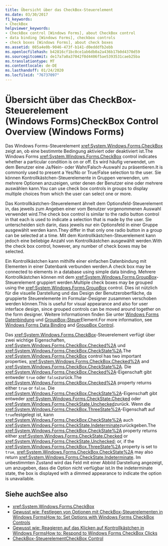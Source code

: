 ```yaml
---
title: Übersicht über das CheckBox-Steuerelement
ms.date: 03/30/2017
f1_keywords:
- CheckBox
helpviewer_keywords:
- CheckBox control [Windows Forms], about CheckBox control
- data binding [Windows Forms], checkbox controls
- check boxes [Windows Forms], about check boxes
ms.assetid: 085a4e0b-9046-473f-b141-d0edddfb2ebb
ms.openlocfilehash: b42816cf1bc0ce1ab6db0a2a436b17b0d4370d59
ms.sourcegitcommit: de17a7a0a37042f0d4406f5ae5393531caeb25ba
ms.translationtype: MT
ms.contentlocale: de-DE
ms.lasthandoff: 01/24/2020
ms.locfileid: "76737097"
---
```

# <a name="checkbox-control-overview-windows-forms"></a><span data-ttu-id="6fa0d-102">Übersicht über das CheckBox-Steuerelement (Windows Forms)</span><span class="sxs-lookup"><span data-stu-id="6fa0d-102">CheckBox Control Overview (Windows Forms)</span></span>
<span data-ttu-id="6fa0d-103">Das Windows Forms-Steuerelement <xref:System.Windows.Forms.CheckBox> zeigt an, ob eine bestimmte Bedingung aktiviert oder deaktiviert ist.</span><span class="sxs-lookup"><span data-stu-id="6fa0d-103">The Windows Forms <xref:System.Windows.Forms.CheckBox> control indicates whether a particular condition is on or off.</span></span> <span data-ttu-id="6fa0d-104">Es wird häufig verwendet, um dem Benutzer eine Ja/Nein- oder Wahr/Falsch-Auswahl zu präsentieren.</span><span class="sxs-lookup"><span data-stu-id="6fa0d-104">It is commonly used to present a Yes/No or True/False selection to the user.</span></span> <span data-ttu-id="6fa0d-105">Sie können Kontrollkästchen-Steuerelemente in Gruppen verwenden, um mehrere Optionen anzuzeigen, unter denen der Benutzer eine oder mehrere auswählen kann.</span><span class="sxs-lookup"><span data-stu-id="6fa0d-105">You can use check box controls in groups to display multiple choices from which the user can select one or more.</span></span>  
  
 <span data-ttu-id="6fa0d-106">Das Kontrollkästchen-Steuerelement ähnelt dem Optionsfeld-Steuerelement in, das jeweils zum Angeben einer vom Benutzer vorgenommenen Auswahl verwendet wird.</span><span class="sxs-lookup"><span data-stu-id="6fa0d-106">The check box control is similar to the radio button control in that each is used to indicate a selection that is made by the user.</span></span> <span data-ttu-id="6fa0d-107">Sie unterscheiden sich darin, dass jeweils nur ein Optionsfeld in einer Gruppe ausgewählt werden kann.</span><span class="sxs-lookup"><span data-stu-id="6fa0d-107">They differ in that only one radio button in a group can be selected at a time.</span></span> <span data-ttu-id="6fa0d-108">Mit dem Kontrollkästchen-Steuerelement kann jedoch eine beliebige Anzahl von Kontrollkästchen ausgewählt werden.</span><span class="sxs-lookup"><span data-stu-id="6fa0d-108">With the check box control, however, any number of check boxes may be selected.</span></span>  
  
 <span data-ttu-id="6fa0d-109">Ein Kontrollkästchen kann mithilfe einer einfachen Datenbindung mit Elementen in einer Datenbank verbunden werden.</span><span class="sxs-lookup"><span data-stu-id="6fa0d-109">A check box may be connected to elements in a database using simple data binding.</span></span> <span data-ttu-id="6fa0d-110">Mehrere Kontrollkästchen können mit dem <xref:System.Windows.Forms.GroupBox>-Steuerelement gruppiert werden.</span><span class="sxs-lookup"><span data-stu-id="6fa0d-110">Multiple check boxes may be grouped using the <xref:System.Windows.Forms.GroupBox> control.</span></span> <span data-ttu-id="6fa0d-111">Dies ist nützlich für die visuelle Darstellung und das Design der Benutzeroberfläche, da gruppierte Steuerelemente im Formular-Designer zusammen verschoben werden können.</span><span class="sxs-lookup"><span data-stu-id="6fa0d-111">This is useful for visual appearance and also for user interface design, since grouped controls can be moved around together on the form designer.</span></span> <span data-ttu-id="6fa0d-112">Weitere Informationen finden Sie unter [Windows Forms Datenbindung](../windows-forms-data-binding.md) und [GroupBox-Steuer](groupbox-control-windows-forms.md)Element.</span><span class="sxs-lookup"><span data-stu-id="6fa0d-112">For more information, see [Windows Forms Data Binding](../windows-forms-data-binding.md) and [GroupBox Control](groupbox-control-windows-forms.md).</span></span>  
  
 <span data-ttu-id="6fa0d-113">Das <xref:System.Windows.Forms.CheckBox>-Steuerelement verfügt über zwei wichtige Eigenschaften, <xref:System.Windows.Forms.CheckBox.Checked%2A> und <xref:System.Windows.Forms.CheckBox.CheckState%2A>.</span><span class="sxs-lookup"><span data-stu-id="6fa0d-113">The <xref:System.Windows.Forms.CheckBox> control has two important properties, <xref:System.Windows.Forms.CheckBox.Checked%2A> and <xref:System.Windows.Forms.CheckBox.CheckState%2A>.</span></span> <span data-ttu-id="6fa0d-114">Die <xref:System.Windows.Forms.CheckBox.Checked%2A>-Eigenschaft gibt entweder `true` oder `false`zurück.</span><span class="sxs-lookup"><span data-stu-id="6fa0d-114">The <xref:System.Windows.Forms.CheckBox.Checked%2A> property returns either `true` or `false`.</span></span> <span data-ttu-id="6fa0d-115">Die <xref:System.Windows.Forms.CheckBox.CheckState%2A>-Eigenschaft gibt entweder <xref:System.Windows.Forms.CheckState.Checked> oder <xref:System.Windows.Forms.CheckState.Unchecked>zurück. Wenn die <xref:System.Windows.Forms.CheckBox.ThreeState%2A>-Eigenschaft auf `true`festgelegt ist, kann <xref:System.Windows.Forms.CheckBox.CheckState%2A> auch <xref:System.Windows.Forms.CheckState.Indeterminate>zurückgeben.</span><span class="sxs-lookup"><span data-stu-id="6fa0d-115">The <xref:System.Windows.Forms.CheckBox.CheckState%2A> property returns either <xref:System.Windows.Forms.CheckState.Checked> or <xref:System.Windows.Forms.CheckState.Unchecked>; or, if the <xref:System.Windows.Forms.CheckBox.ThreeState%2A> property is set to `true`, <xref:System.Windows.Forms.CheckBox.CheckState%2A> may also return <xref:System.Windows.Forms.CheckState.Indeterminate>.</span></span> <span data-ttu-id="6fa0d-116">Im unbestimmten Zustand wird das Feld mit einer Abbild Darstellung angezeigt, um anzugeben, dass die Option nicht verfügbar ist.</span><span class="sxs-lookup"><span data-stu-id="6fa0d-116">In the indeterminate state, the box is displayed with a dimmed appearance to indicate the option is unavailable.</span></span>  
  
## <a name="see-also"></a><span data-ttu-id="6fa0d-117">Siehe auch</span><span class="sxs-lookup"><span data-stu-id="6fa0d-117">See also</span></span>

- <xref:System.Windows.Forms.CheckBox>
- [<span data-ttu-id="6fa0d-118">Gewusst wie: Festlegen von Optionen mit CheckBox-Steuerelementen in Windows Forms</span><span class="sxs-lookup"><span data-stu-id="6fa0d-118">How to: Set Options with Windows Forms CheckBox Controls</span></span>](how-to-set-options-with-windows-forms-checkbox-controls.md)
- [<span data-ttu-id="6fa0d-119">Gewusst wie: Reagieren auf das Klicken auf Kontrollkästchen in Windows Forms</span><span class="sxs-lookup"><span data-stu-id="6fa0d-119">How to: Respond to Windows Forms CheckBox Clicks</span></span>](how-to-respond-to-windows-forms-checkbox-clicks.md)
- [<span data-ttu-id="6fa0d-120">CheckBox-Steuerelement</span><span class="sxs-lookup"><span data-stu-id="6fa0d-120">CheckBox Control</span></span>](checkbox-control-windows-forms.md)
